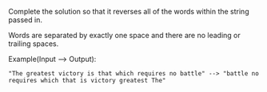 Complete the solution so that it reverses all of the words within the string passed in.

Words are separated by exactly one space and there are no leading or trailing spaces.

Example(Input --> Output):

```
"The greatest victory is that which requires no battle" --> "battle no requires which that is victory greatest The"
```